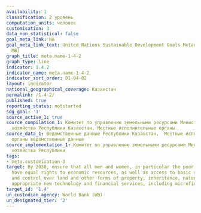 ```yaml
---
availability: 1
classification: 2 уровень
computation_units: человек
customisation: 3
data_non_statistical: false
goal_meta_link: NA
goal_meta_link_text: United Nations Sustainable Development Goals Metadata (PDF 4.0
  MB)
graph_title: meta.name-1-4-2
graph_type: line
indicator: 1.4.2
indicator_name: meta.name-1-4-2
indicator_sort_order: 01-04-02
layout: indicator
national_geographical_coverage: Казахстан
permalink: /1-4-2/
published: true
reporting_status: notstarted
sdg_goal: '1'
source_active_1: true
source_compilation_1: Комитет по управлению земельными ресурсами Министерство сельского
  хозяйства Республики Казахстан, Местные исполнительные органы
source_data_1: Ведомственные данные Республики Казахстан,  Местные исполнительные
  органы ведомственные данные
source_implementation_1: Комитет по управлению земельными ресурсами Министерство сельского
  хозяйства Республики
tags:
- meta.customisation-3
target: By 2030, ensure that all men and women, in particular the poor and the vulnerable,
  have equal rights to economic resources, as well as access to basic services, ownership
  and control over land and other forms of property, inheritance, natural resources,
  appropriate new technology and financial services, including microfinance.
target_id: '1.4'
un_custodian_agency: World Bank (WB)
un_designated_tier: '2'
---
```

